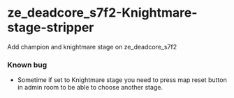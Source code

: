 # ze_deadcore_s7f2-Knightmare-stage-stripper
Add champion and knightmare stage on ze_deadcore_s7f2

### Known bug
- Sometime if set to Knightmare stage you need to press map reset button in admin room to be able to choose another stage.
